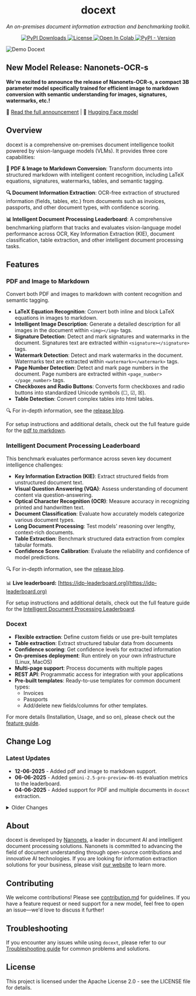 <h1 align="center">docext</h1>
<p DemoURL：https://huggingface.co/spaces/Souvik3333/Nanonets-ocr-s>

<p align="center"><em>An on-premises document information extraction and benchmarking toolkit.</em></p>

<p align="center">
  <a href="https://pepy.tech/projects/docext">
    <img src="https://static.pepy.tech/badge/docext" alt="PyPI Downloads" />
  </a>
  <a href="https://opensource.org/licenses/Apache-2.0">
    <img src="https://img.shields.io/badge/License-Apache_2.0-blue.svg" alt="License" />
  </a>
  <a href="https://colab.research.google.com/drive/1r1asxGeezfWnJvw8jimfFAB2sGjk1HdM?usp=sharing">
    <img src="https://colab.research.google.com/assets/colab-badge.svg" alt="Open In Colab" />
  </a>
  <a href="https://pypi.org/project/docext/">
    <img alt="PyPI - Version" src="https://img.shields.io/pypi/v/docext">
  </a>
</p>

<!-- ![Demo Docext](https://raw.githubusercontent.com/NanoNets/docext/main/assets/pdf2markdown.jpg) -->
![Demo Docext](assets/pdf2markdown.png)


## New Model Release: Nanonets-OCR-s

**We're excited to announce the release of Nanonets-OCR-s, a compact 3B parameter model specifically trained for efficient image to markdown conversion with semantic understanding for images, signatures, watermarks, etc.!**

  📢 [Read the full announcement](https://nanonets.com/research/nanonets-ocr-s) | 🤗 [Hugging Face model](https://huggingface.co/nanonets/Nanonets-OCR-s)

## Overview

docext is a comprehensive on-premises document intelligence toolkit powered by vision-language models (VLMs). It provides three core capabilities:

**📄 PDF & Image to Markdown Conversion**: Transform documents into structured markdown with intelligent content recognition, including LaTeX equations, signatures, watermarks, tables, and semantic tagging.

**🔍 Document Information Extraction**: OCR-free extraction of structured information (fields, tables, etc.) from documents such as invoices, passports, and other document types, with confidence scoring.

**📊 Intelligent Document Processing Leaderboard**: A comprehensive benchmarking platform that tracks and evaluates vision-language model performance across OCR, Key Information Extraction (KIE), document classification, table extraction, and other intelligent document processing tasks.


## Features
### PDF and Image to Markdown
Convert both PDF and images to markdown with content recognition and semantic tagging.
- **LaTeX Equation Recognition**: Convert both inline and block LaTeX equations in images to markdown.
- **Intelligent Image Description**: Generate a detailed description for all images in the document within `<img></img>` tags.
- **Signature Detection**: Detect and mark signatures and watermarks in the document. Signatures text are extracted within `<signature></signature>` tags.
- **Watermark Detection**: Detect and mark watermarks in the document. Watermarks text are extracted within `<watermark></watermark>` tags.
- **Page Number Detection**: Detect and mark page numbers in the document. Page numbers are extracted within `<page_number></page_number>` tags.
- **Checkboxes and Radio Buttons**: Converts form checkboxes and radio buttons into standardized Unicode symbols (☐, ☑, ☒).
- **Table Detection**: Convert complex tables into html tables.

🔍 For in-depth information, see the [release blog](https://nanonets.com/research/nanonets-ocr-s/).

For setup instructions and additional details, check out the full feature guide for the [pdf to markdown](https://github.com/NanoNets/docext/blob/main/PDF2MD_README.md).

### Intelligent Document Processing Leaderboard
This benchmark evaluates performance across seven key document intelligence challenges:

- **Key Information Extraction (KIE)**: Extract structured fields from unstructured document text.
- **Visual Question Answering (VQA)**: Assess understanding of document content via question-answering.
- **Optical Character Recognition (OCR)**: Measure accuracy in recognizing printed and handwritten text.
- **Document Classification**: Evaluate how accurately models categorize various document types.
- **Long Document Processing**: Test models' reasoning over lengthy, context-rich documents.
- **Table Extraction**: Benchmark structured data extraction from complex tabular formats.
- **Confidence Score Calibration**: Evaluate the reliability and confidence of model predictions.

🔍 For in-depth information, see the [release blog](https://idp-leaderboard.org/details/).

📊 **Live leaderboard:** [https://idp-leaderboard.org](https://idp-leaderboard.org)

For setup instructions and additional details, check out the full feature guide for the [Intelligent Document Processing Leaderboard](https://github.com/NanoNets/docext/tree/main/docext/benchmark).

### Docext
- **Flexible extraction**: Define custom fields or use pre-built templates
- **Table extraction**: Extract structured tabular data from documents
- **Confidence scoring**: Get confidence levels for extracted information
- **On-premises deployment**: Run entirely on your own infrastructure (Linux, MacOS)
- **Multi-page support**: Process documents with multiple pages
- **REST API**: Programmatic access for integration with your applications
- **Pre-built templates**: Ready-to-use templates for common document types:
  - Invoices
  - Passports
  - Add/delete new fields/columns for other templates.

For more details (Installation, Usage, and so on), please check out the [feature guide](https://github.com/NanoNets/docext/blob/main/EXT_README.md).

## Change Log

### Latest Updates
- **12-06-2025** - Added pdf and image to markdown support.
- **06-06-2025** - Added `gemini-2.5-pro-preview-06-05` evaluation metrics to the leaderboard.
- **04-06-2025** - Added support for PDF and multiple documents in `docext` extraction.

<details>
<summary>Older Changes</summary>

- **23-05-2025** – Added `gemini-2.5-pro-preview-03-25`, `claude-sonnet-4` evaluation metrics to the leaderboard.
- **17-05-2025** – Added `InternVL3-38B-Instruct`, `qwen2.5-vl-32b-instruct` evaluation metrics to the leaderboard.
- **16-05-2025** – Added `gemma-3-27b-it` evaluation metrics to the leaderboard.
- **12-05-2025** – Added `Claude 3.7 sonnet`, `mistral-medium-3` evaluation metrics to the leaderboard.
</details>

## About

docext is developed by [Nanonets](https://nanonets.com), a leader in document AI and intelligent document processing solutions. Nanonets is committed to advancing the field of document understanding through open-source contributions and innovative AI technologies. If you are looking for information extraction solutions for your business, please visit [our website](https://nanonets.com) to learn more.

## Contributing

We welcome contributions! Please see [contribution.md](https://github.com/NanoNets/docext/blob/main/contribution.md) for guidelines.
If you have a feature request or need support for a new model, feel free to open an issue—we'd love to discuss it further!

## Troubleshooting

If you encounter any issues while using `docext`, please refer to our [Troubleshooting guide](https://github.com/NanoNets/docext/blob/main/Troubleshooting.md) for common problems and solutions.


## License

This project is licensed under the Apache License 2.0 - see the LICENSE file for details.
